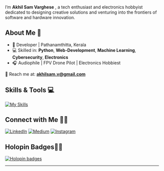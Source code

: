 


I’m **Akhil Sam Varghese** , a tech enthusiast and electronics hobbyist dedicated to designing creative solutions and venturing into the frontiers of software and hardware innovation.



## About Me 🌟

- 🌱 Developer | Pathanamthitta, Kerala  
- 💻 Skilled in: **Python**, **Web-Development**, **Machine Learning**, **Cybersecurity**, **Electronics**  
- 🎧 Audiophile | FPV Drone Pilot | Electronics Hobbiest  

📧 Reach me at: **akhilsam.v@gmail.com**


## Skills & Tools 💻

[![My Skills](https://skillicons.dev/icons?i=py,django,flask,html,css,js,git,react,tensorflow,raspberrypi,arduino&theme=light)](https://skillicons.dev)


## Connect with Me 🙌🏼

[![LinkedIn](https://img.shields.io/badge/LinkedIn-0A66C2?style=for-the-badge&logo=linkedin&logoColor=white&)](https://www.linkedin.com/in/akhil-sam-varghese01/)
[![Medium](https://img.shields.io/badge/Medium-12100E?style=for-the-badge&logo=medium&logoColor=white)](https://medium.com/@akhilsamvarghese1234)
[![Instagram](https://img.shields.io/badge/Instagram-E4405F?style=for-the-badge&logo=instagram&logoColor=white)](https://www.instagram.com/i_akhilsamvarghese)





## Holopin Badges✌🏼


[![Holopin badges](https://holopin.me/akhilsamvarghese)](https://holopin.io/@akhilsamvarghese)

---
